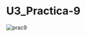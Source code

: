 # U3_Practica-9

![prac9](https://github.com/JucaLozte/U3_Practica-9/assets/148293086/7944a5d0-18b7-4667-908c-f73212977377)
